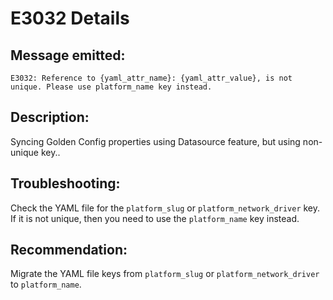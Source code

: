 # E3032 Details

## Message emitted:

`E3032: Reference to {yaml_attr_name}: {yaml_attr_value}, is not unique. Please use platform_name key instead.`

## Description:

Syncing Golden Config properties using Datasource feature, but using non-unique key..

## Troubleshooting:

Check the YAML file for the `platform_slug` or `platform_network_driver` key. If it is not unique, then you need to use the `platform_name` key instead.

## Recommendation:

Migrate the YAML file keys from `platform_slug` or `platform_network_driver` to `platform_name`.